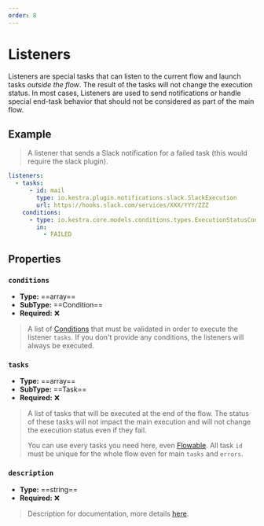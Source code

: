 ```yaml
---
order: 8
---
```

# Listeners

Listeners are special tasks that can listen to the current flow and launch tasks *outside the flow*.
The result of the tasks will not change the execution status. In most cases,  Listeners are used to send notifications or handle special end-task behavior that should not be considered as part of the main flow.


## Example

> A listener that sends a Slack notification for a failed task (this would require the slack plugin).

```yaml
listeners:
  - tasks:
      - id: mail
        type: io.kestra.plugin.notifications.slack.SlackExecution
        url: https://hooks.slack.com/services/XXX/YYY/ZZZ
    conditions:
      - type: io.kestra.core.models.conditions.types.ExecutionStatusCondition
        in:
          - FAILED
```


## Properties

### `conditions`
* **Type:** ==array==
* **SubType:** ==Condition==
* **Required:** ❌

> A list of [Conditions](../conditions) that must be validated in order to execute the listener `tasks`. If you don't provide any conditions, the listeners will always be executed.

### `tasks`
* **Type:** ==array==
* **SubType:** ==Task==
* **Required:** ❌

> A list of tasks that will be executed at the end of the flow. The status of these tasks will not impact the main execution and will not change the execution status even if they fail.
>
> You can use every tasks you need here, even [Flowable](../flowable).
> All task `id` must be unique for the whole flow even for main `tasks` and `errors`.


### `description`
* **Type:** ==string==
* **Required:** ❌

> Description for documentation, more details [here](../documentation/).
